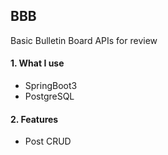 ## BBB
Basic Bulletin Board APIs for review

#### 1. What I use
- SpringBoot3
- PostgreSQL

#### 2. Features
- Post CRUD
